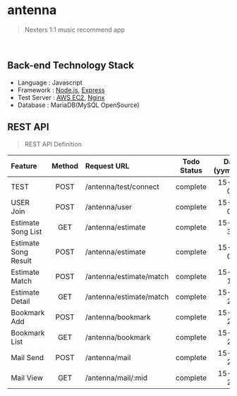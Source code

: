 # antenna
> Nexters 1:1 music recommend app

&nbsp;

## Back-end Technology Stack
  
- Language : Javascript
- Framework : [Node.js](https://nodejs.org/), [Express](http://expressjs.com/)
- Test Server : [AWS EC2](http://aws.amazon.com/ko/ec2/), [Nginx](http://nginx.org/) 
- Database : MariaDB(MySQL OpenSource)

## REST API 
> REST API Definition

| Feature |	Method	| Request URL | Todo Status | Date (yymmdd) |
| :------------ |	:-------:	| :-----------------| :--------: | :----: |
| TEST |	POST	| /antenna/test/connect | complete | 15-10-03  |
| USER Join |	POST	| /antenna/user | complete | 15-10-08  |
| Estimate Song List |	GET	| /antenna/estimate | complete | 15-10-31  |
| Estimate Song Result |	POST	| /antenna/estimate | complete | 15-11-08  |
| Estimate Match |	POST	| /antenna/estimate/match | complete | 15-11-13  |
| Estimate Detail |	GET	| /antenna/estimate/match | complete | 15-11-22  |
| Bookmark Add |	POST	| /antenna/bookmark | complete | 15-11-22  |
| Bookmark List |	GET	| /antenna/bookmark | complete | 15-11-22  |
| Mail Send |	POST	| /antenna/mail | complete | 15-11-28  |
| Mail View |	GET	| /antenna/mail/:mid | complete | 15-11-28  |